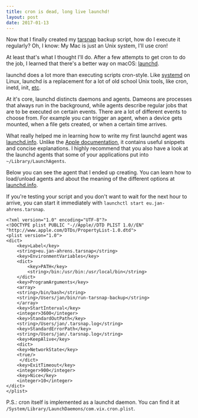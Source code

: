 ```yaml
---
title: cron is dead, long live launchd!
layout: post
date: 2017-01-13
---
```


Now that I finally created my [tarsnap](https://tarsnap.com) backup script, how
do I execute it regularly? Oh, I know: My Mac is just an Unix system, I'll use
cron!

At least that's what I thought I'll do. After a few attempts to get cron to do
the job, I learned that there's a better way on macOS:
[launchd](https://en.wikipedia.org/wiki/Launchd).

launchd does a lot more than executing scripts cron-style. Like
[systemd](https://en.wikipedia.org/wiki/Systemd) on Linux, launchd is a
replacement for a lot of old school Unix tools, like cron, inetd, init,
[etc](https://en.wikipedia.org/wiki/Launchd#History).

At it's core, launchd distincts daemons and agents. Dameons are processes that
always run in the background, while agents describe regular jobs that are to be
executed on certain events. There are a lot of different events to choose from.
For example you can trigger an agent, when a device gets mounted, when a file
gets created, or when a certain time arrives.

What really helped me in learning how to write my first launchd agent was
[launchd.info](http://www.launchd.info/). Unlike the [Apple
documentation](https://developer.apple.com/library/content/documentation/MacOSX/Conceptual/BPSystemStartup/Chapters/CreatingLaunchdJobs.html),
it contains useful snippets and concise explanations. I highly recommend that
you also have a look at the launchd agents that some of your applications put into
`~/Library/LaunchAgents`.

Below you can see the agent that I ended up creating. You can learn how to
load/unload agents and about the meaning of the different options at
[launchd.info](http://www.launchd.info/).

If you're testing your script and you don't want to wait for the next hour to
arrive, you can start it immediately with `launchctl start
eu.jan-ahrens.tarsnap`.

	<?xml version="1.0" encoding="UTF-8"?>
	<!DOCTYPE plist PUBLIC "-//Apple//DTD PLIST 1.0//EN" "http://www.apple.com/DTDs/PropertyList-1.0.dtd">
	<plist version="1.0">
	<dict>
	    <key>Label</key>
	    <string>eu.jan-ahrens.tarsnap</string>
		<key>EnvironmentVariables</key>
		<dict>
			<key>PATH</key>
			<string>/bin:/usr/bin:/usr/local/bin</string>
		</dict>
	    <key>ProgramArguments</key>
	    <array>
		<string>/bin/bash</string>
		<string>/Users/jan/bin/run-tarsnap-backup</string>
	    </array>
	    <key>StartInterval</key>
	    <integer>3600</integer>
	    <key>StandardOutPath</key>
	    <string>/Users/jan/.tarsnap.log</string>
	    <key>StandardErrorPath</key>
	    <string>/Users/jan/.tarsnap.log</string>
	    <key>KeepAlive</key>
	    <dict>
		<key>NetworkState</key>
		<true/>
	     </dict>
	    <key>ExitTimeout</key>
	    <integer>900</integer>
	    <key>Nice</key>
	    <integer>10</integer>
	</dict>
	</plist>

P.S.: cron itself is implemented as a launchd daemon. You can find it at `/System/Library/LaunchDaemons/com.vix.cron.plist`.
